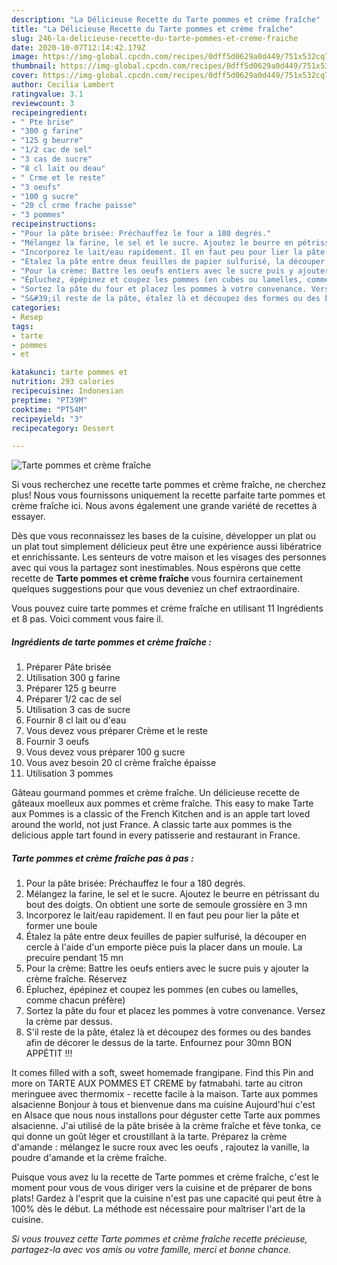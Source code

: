 ```yaml
---
description: "La Délicieuse Recette du Tarte pommes et crème fraîche"
title: "La Délicieuse Recette du Tarte pommes et crème fraîche"
slug: 246-la-delicieuse-recette-du-tarte-pommes-et-creme-fraiche
date: 2020-10-07T12:14:42.179Z
image: https://img-global.cpcdn.com/recipes/0dff5d0629a0d449/751x532cq70/tarte-pommes-et-creme-fraiche-photo-principale-de-la-recette.jpg
thumbnail: https://img-global.cpcdn.com/recipes/0dff5d0629a0d449/751x532cq70/tarte-pommes-et-creme-fraiche-photo-principale-de-la-recette.jpg
cover: https://img-global.cpcdn.com/recipes/0dff5d0629a0d449/751x532cq70/tarte-pommes-et-creme-fraiche-photo-principale-de-la-recette.jpg
author: Cecilia Lambert
ratingvalue: 3.1
reviewcount: 3
recipeingredient:
- " Pte brise"
- "300 g farine"
- "125 g beurre"
- "1/2 cac de sel"
- "3 cas de sucre"
- "8 cl lait ou deau"
- " Crme et le reste"
- "3 oeufs"
- "100 g sucre"
- "20 cl crme frache paisse"
- "3 pommes"
recipeinstructions:
- "Pour la pâte brisée: Préchauffez le four a 180 degrés."
- "Mélangez la farine, le sel et le sucre. Ajoutez le beurre en pétrissant du bout des doigts. On obtient une sorte de semoule grossière en 3 mn"
- "Incorporez le lait/eau rapidement. Il en faut peu pour lier la pâte et former une boule"
- "Étalez la pâte entre deux feuilles de papier sulfurisé, la découper en cercle à l&#39;aide d&#39;un emporte pièce puis la placer dans un moule. La precuire pendant 15 mn"
- "Pour la crème: Battre les oeufs entiers avec le sucre puis y ajouter la crème fraîche. Réservez"
- "Épluchez, épépinez et coupez les pommes (en cubes ou lamelles, comme chacun préfère)"
- "Sortez la pâte du four et placez les pommes à votre convenance. Versez la crème par dessus."
- "S&#39;il reste de la pâte, étalez là et découpez des formes ou des bandes afin de décorer le dessus de la tarte. Enfournez pour 30mn BON APPÉTIT !!!"
categories:
- Resep
tags:
- tarte
- pommes
- et

katakunci: tarte pommes et 
nutrition: 293 calories
recipecuisine: Indonesian
preptime: "PT39M"
cooktime: "PT54M"
recipeyield: "3"
recipecategory: Dessert

---
```



![Tarte pommes et crème fraîche](https://img-global.cpcdn.com/recipes/0dff5d0629a0d449/751x532cq70/tarte-pommes-et-creme-fraiche-photo-principale-de-la-recette.jpg)

Si vous recherchez une recette tarte pommes et crème fraîche, ne cherchez plus! Nous vous fournissons uniquement la recette parfaite tarte pommes et crème fraîche ici. Nous avons également une grande variété de recettes à essayer.

Dès que vous reconnaissez les bases de la cuisine, développer un plat ou un plat tout simplement délicieux peut être une expérience aussi libératrice et enrichissante. Les senteurs de votre maison et les visages des personnes avec qui vous la partagez sont inestimables. Nous espérons que cette recette de <strong> Tarte pommes et crème fraîche </strong> vous fournira certainement quelques suggestions pour que vous deveniez un chef extraordinaire.

<!--inarticleads1-->

Vous pouvez cuire tarte pommes et crème fraîche en utilisant 11 Ingrédients et 8 pas. Voici comment vous faire il.

##### Ingrédients de tarte pommes et crème fraîche :

1. Préparer  Pâte brisée
1. Utilisation 300 g farine
1. Préparer 125 g beurre
1. Préparer 1/2 cac de sel
1. Utilisation 3 cas de sucre
1. Fournir 8 cl lait ou d&#39;eau
1. Vous devez vous préparer  Crème et le reste
1. Fournir 3 oeufs
1. Vous devez vous préparer 100 g sucre
1. Vous avez besoin 20 cl crème fraîche épaisse
1. Utilisation 3 pommes


Gâteau gourmand pommes et crème fraîche. Un délicieuse recette de gâteaux moelleux aux pommes et crème fraîche. This easy to make Tarte aux Pommes is a classic of the French Kitchen and is an apple tart loved around the world, not just France. A classic tarte aux pommes is the delicious apple tart found in every patisserie and restaurant in France. 

<!--inarticleads2-->

##### Tarte pommes et crème fraîche pas à pas :

1. Pour la pâte brisée: Préchauffez le four a 180 degrés.
1. Mélangez la farine, le sel et le sucre. Ajoutez le beurre en pétrissant du bout des doigts. On obtient une sorte de semoule grossière en 3 mn
1. Incorporez le lait/eau rapidement. Il en faut peu pour lier la pâte et former une boule
1. Étalez la pâte entre deux feuilles de papier sulfurisé, la découper en cercle à l&#39;aide d&#39;un emporte pièce puis la placer dans un moule. La precuire pendant 15 mn
1. Pour la crème: Battre les oeufs entiers avec le sucre puis y ajouter la crème fraîche. Réservez
1. Épluchez, épépinez et coupez les pommes (en cubes ou lamelles, comme chacun préfère)
1. Sortez la pâte du four et placez les pommes à votre convenance. Versez la crème par dessus.
1. S&#39;il reste de la pâte, étalez là et découpez des formes ou des bandes afin de décorer le dessus de la tarte. Enfournez pour 30mn BON APPÉTIT !!!


It comes filled with a soft, sweet homemade frangipane. Find this Pin and more on TARTE AUX POMMES ET CREME by fatmabahi. tarte au citron meringuee avec thermomix - recette facile à la maison. Tarte aux pommes alsacienne Bonjour à tous et bienvenue dans ma cuisine Aujourd&#39;hui c&#39;est en Alsace que nous nous installons pour déguster cette Tarte aux pommes alsacienne. J&#39;ai utilisé de la pâte brisée à la crème fraîche et fève tonka, ce qui donne un goût léger et croustillant à la tarte. Préparez la crème d&#39;amande : mélangez le sucre roux avec les oeufs , rajoutez la vanille, la poudre d&#39;amande et la crème fraîche. 

<!--inarticleads1-->

<p>
Puisque vous avez lu la recette de Tarte pommes et crème fraîche, c'est le moment pour vous de vous diriger vers la cuisine et de préparer de bons plats! Gardez à l'esprit que la cuisine n'est pas une capacité qui peut être à 100% dès le début. La méthode est nécessaire pour maîtriser l'art de la cuisine.
</p>

<p>
<i>Si vous trouvez cette Tarte pommes et crème fraîche recette précieuse, partagez-la avec vos amis ou votre famille, merci et bonne chance.</i>
</p>
